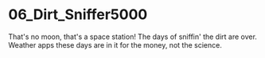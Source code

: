 # 06_Dirt_Sniffer5000
That's no moon, that's a space station! The days of sniffin' the dirt are over. Weather apps these days are in it for the money, not the science. 
